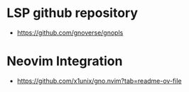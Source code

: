 # LSP github repository
- https://github.com/gnoverse/gnopls

# Neovim Integration
- https://github.com/x1unix/gno.nvim?tab=readme-ov-file
